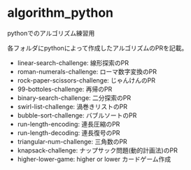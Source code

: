 # algorithm_python
pythonでのアルゴリズム練習用

各フォルダにpythonによって作成したアルゴリズムのPRを記載。
* linear-search-challenge: 線形探索のPR
* roman-numerals-challenge: ローマ数字変換のPR
* rock-paper-scissors-challenge: じゃんけんのPR
* 99-bottoles-challenge: 再帰のPR
* binary-search-challenge: 二分探索のPR
* swirl-list-challenge: 渦巻きリストのPR
* bubble-sort-challenge: バブルソートのPR
* run-length-encoding: 連長圧縮のPR
* run-length-decoding: 連長復号のPR
* triangular-num-challenge: 三角数のPR
* knapsack-challenge: ナップサック問題(動的計画法)のPR
* higher-lower-game: higher or lower カードゲーム作成
